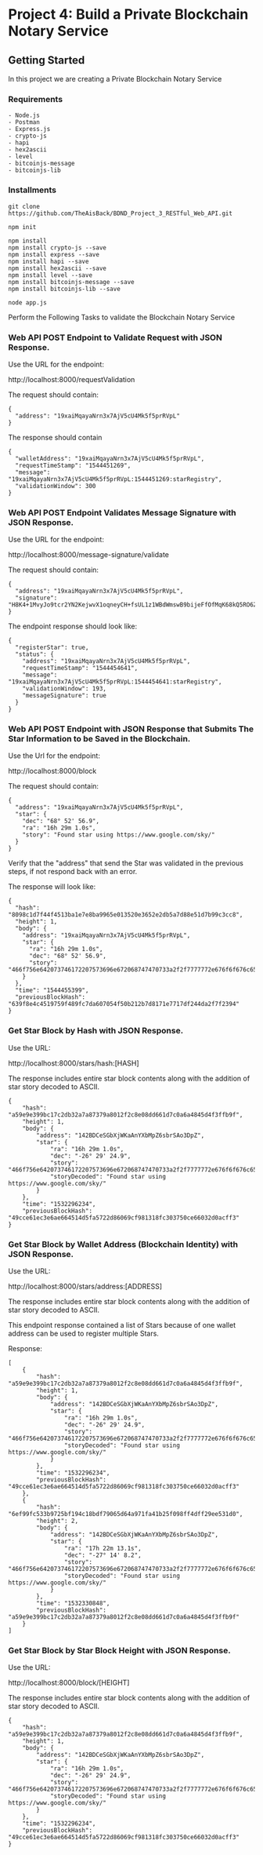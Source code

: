 #	Project 4:	Build a Private Blockchain Notary Service

##	Getting Started

In this project we are creating a Private Blockchain Notary Service

###	Requirements

	- Node.js
	- Postman
	- Express.js
	- crypto-js
	- hapi
	- hex2ascii
	- level
	- bitcoinjs-message
	- bitcoinjs-lib

###	Installments

```
git clone https://github.com/TheAisBack/BDND_Project_3_RESTful_Web_API.git

npm init

npm install
npm install crypto-js --save
npm install express --save
npm install hapi --save
npm install hex2ascii --save
npm install level --save
npm install bitcoinjs-message --save
npm install bitcoinjs-lib --save

node app.js
```

Perform the Following Tasks to validate the Blockchain Notary Service

###	Web API POST Endpoint to Validate Request with JSON Response.

Use the URL for the endpoint:

http://localhost:8000/requestValidation

The request should contain:
```
{
  "address": "19xaiMqayaNrn3x7AjV5cU4Mk5f5prRVpL"
}
```
The response should contain
```
{
  "walletAddress": "19xaiMqayaNrn3x7AjV5cU4Mk5f5prRVpL",
  "requestTimeStamp": "1544451269",
  "message": "19xaiMqayaNrn3x7AjV5cU4Mk5f5prRVpL:1544451269:starRegistry",
  "validationWindow": 300
}
```

###	Web API POST Endpoint Validates Message Signature with JSON Response.

Use the URL for the endpoint:

http://localhost:8000/message-signature/validate

The request should contain:
```
{
  "address": "19xaiMqayaNrn3x7AjV5cU4Mk5f5prRVpL",
  "signature": "H8K4+1MvyJo9tcr2YN2KejwvX1oqneyCH+fsUL1z1WBdWmswB9bijeFfOfMqK68kQ5RO6ZxhomoXQG3fkLaBl+Q="
}
```

The endpoint response should look like:
```
{
  "registerStar": true,
  "status": {
    "address": "19xaiMqayaNrn3x7AjV5cU4Mk5f5prRVpL",
    "requestTimeStamp": "1544454641",
    "message": "19xaiMqayaNrn3x7AjV5cU4Mk5f5prRVpL:1544454641:starRegistry",
    "validationWindow": 193,
    "messageSignature": true
  }
}
```

###	Web API POST Endpoint with JSON Response that Submits The Star Information to be Saved in the Blockchain.

Use the Url for the endpoint:

http://localhost:8000/block

The request should contain:
```
{
  "address": "19xaiMqayaNrn3x7AjV5cU4Mk5f5prRVpL",
  "star": {
    "dec": "68° 52' 56.9",
    "ra": "16h 29m 1.0s",
    "story": "Found star using https://www.google.com/sky/"
  }
}
```
Verify that the "address" that send the Star was validated in the previous steps, if not respond back with an error.

The response will look like:
```
{
  "hash": "8098c1d7f44f4513ba1e7e8ba9965e013520e3652e2db5a7d88e51d7b99c3cc8",
  "height": 1,
  "body": {
    "address": "19xaiMqayaNrn3x7AjV5cU4Mk5f5prRVpL",
    "star": {
      "ra": "16h 29m 1.0s",
      "dec": "68° 52' 56.9",
      "story": "466f756e642073746172207573696e672068747470733a2f2f7777772e676f6f676c652e636f6d2f736b792f"
    }
  },
  "time": "1544455399",
  "previousBlockHash": "639f8e4c4519759f489fc7da607054f50b212b7d8171e7717df244da2f7f2394"
}
```

###	Get Star Block by Hash with JSON Response.

Use the URL:

http://localhost:8000/stars/hash:[HASH]

The response includes entire star block contents along with the addition of star story decoded to ASCII.
```
{
	"hash": "a59e9e399bc17c2db32a7a87379a8012f2c8e08dd661d7c0a6a4845d4f3ffb9f",
	"height": 1,
	"body": {
		"address": "142BDCeSGbXjWKaAnYXbMpZ6sbrSAo3DpZ",
		"star": {
			"ra": "16h 29m 1.0s",
			"dec": "-26° 29' 24.9",
			"story": "466f756e642073746172207573696e672068747470733a2f2f7777772e676f6f676c652e636f6d2f736b792f",
			"storyDecoded": "Found star using https://www.google.com/sky/"
		}
	},
	"time": "1532296234",
	"previousBlockHash": "49cce61ec3e6ae664514d5fa5722d86069cf981318fc303750ce66032d0acff3"
}
```

###	Get Star Block by Wallet Address (Blockchain Identity) with JSON Response.

Use the URL:

http://localhost:8000/stars/address:[ADDRESS]

The response includes entire star block contents along with the addition of star story decoded to ASCII.

This endpoint response contained a list of Stars because of one wallet address can be used to register multiple Stars.

Response:
```
[
	{
		"hash": "a59e9e399bc17c2db32a7a87379a8012f2c8e08dd661d7c0a6a4845d4f3ffb9f",
		"height": 1,
		"body": {
			"address": "142BDCeSGbXjWKaAnYXbMpZ6sbrSAo3DpZ",
			"star": {
				"ra": "16h 29m 1.0s",
				"dec": "-26° 29' 24.9",
				"story": "466f756e642073746172207573696e672068747470733a2f2f7777772e676f6f676c652e636f6d2f736b792f",
				"storyDecoded": "Found star using https://www.google.com/sky/"
			}
		},
		"time": "1532296234",
		"previousBlockHash": "49cce61ec3e6ae664514d5fa5722d86069cf981318fc303750ce66032d0acff3"
	},
	{
		"hash": "6ef99fc533b9725bf194c18bdf79065d64a971fa41b25f098ff4dff29ee531d0",
		"height": 2,
		"body": {
			"address": "142BDCeSGbXjWKaAnYXbMpZ6sbrSAo3DpZ",
			"star": {
				"ra": "17h 22m 13.1s",
				"dec": "-27° 14' 8.2",
				"story": "466f756e642073746172207573696e672068747470733a2f2f7777772e676f6f676c652e636f6d2f736b792f",
				"storyDecoded": "Found star using https://www.google.com/sky/"
			}
		},
		"time": "1532330848",
		"previousBlockHash": "a59e9e399bc17c2db32a7a87379a8012f2c8e08dd661d7c0a6a4845d4f3ffb9f"
	}
]
```

###	Get Star Block by Star Block Height with JSON Response.

Use the URL:

http://localhost:8000/block/[HEIGHT]

The response includes entire star block contents along with the addition of star story decoded to ASCII.
```
{
	"hash": "a59e9e399bc17c2db32a7a87379a8012f2c8e08dd661d7c0a6a4845d4f3ffb9f",
	"height": 1,
	"body": {
		"address": "142BDCeSGbXjWKaAnYXbMpZ6sbrSAo3DpZ",
		"star": {
			"ra": "16h 29m 1.0s",
			"dec": "-26° 29' 24.9",
			"story": "466f756e642073746172207573696e672068747470733a2f2f7777772e676f6f676c652e636f6d2f736b792f",
			"storyDecoded": "Found star using https://www.google.com/sky/"
		}
	},
	"time": "1532296234",
	"previousBlockHash": "49cce61ec3e6ae664514d5fa5722d86069cf981318fc303750ce66032d0acff3"
}
```